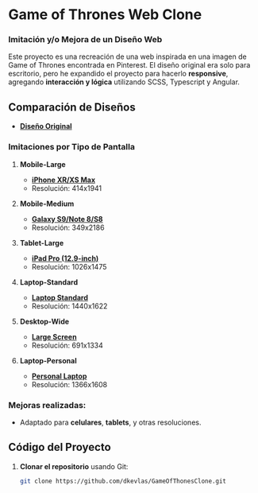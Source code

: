 # Game of Thrones Web Clone

### Imitación y/o Mejora de un Diseño Web

Este proyecto es una recreación de una web inspirada en una imagen de Game of Thrones encontrada en Pinterest. El diseño original era solo para escritorio, pero he expandido el proyecto para hacerlo **responsive**, agregando **interacción y lógica** utilizando SCSS, Typescript y Angular.

## Comparación de Diseños

- **[Diseño Original](https://my-design-imitations.s3.us-east-2.amazonaws.com/design-03-Game-Of-Thrones/Design-Original.jpg)**

### Imitaciones por Tipo de Pantalla

1. **Mobile-Large**  
   - **[iPhone XR/XS Max](https://my-design-imitations.s3.us-east-2.amazonaws.com/design-03-Game-Of-Thrones/Mobile-Large.webp)**
   - Resolución: 414x1941

2. **Mobile-Medium**  
   - **[Galaxy S9/Note 8/S8](https://my-design-imitations.s3.us-east-2.amazonaws.com/design-03-Game-Of-Thrones/Mobile-Medium.webp)**
   - Resolución: 349x2186

3. **Tablet-Large**  
   - **[iPad Pro (12.9-inch)](https://my-design-imitations.s3.us-east-2.amazonaws.com/design-03-Game-Of-Thrones/Tablet-Large.webp)**
   - Resolución: 1026x1475

4. **Laptop-Standard**  
   - **[Laptop Standard](https://my-design-imitations.s3.us-east-2.amazonaws.com/design-03-Game-Of-Thrones/Laptop-Standard.webp)**
   - Resolución: 1440x1622

5. **Desktop-Wide**  
   - **[Large Screen](https://my-design-imitations.s3.us-east-2.amazonaws.com/design-03-Game-Of-Thrones/Desktop-Wide.webp)**
   - Resolución: 691x1334

6. **Laptop-Personal**  
   - **[Personal Laptop](https://my-design-imitations.s3.us-east-2.amazonaws.com/design-03-Game-Of-Thrones/Laptop-Personal.webp)**
   - Resolución: 1366x1608


### Mejoras realizadas:
- Adaptado para **celulares**, **tablets**, y otras resoluciones.

## Código del Proyecto

1. **Clonar el repositorio** usando Git:

   ```bash
   git clone https://github.com/dkevlas/GameOfThonesClone.git
   ```
